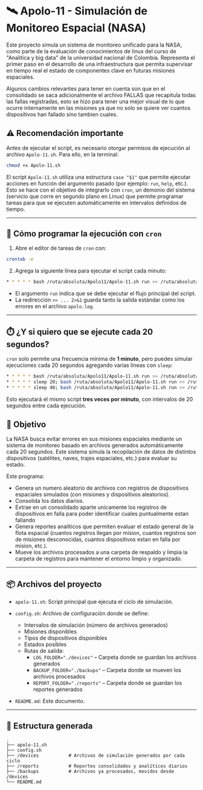 # 🛰️ Apolo-11 - Simulación de Monitoreo Espacial (NASA)

Este proyecto simula un sistema de monitoreo unificado para la NASA, como parte de la evaluación de conocimientos de linux del curso de "Analitica y big data" de la universidad nacional de Colombia. Representa el primer paso en el desarrollo de una infraestructura que permita supervisar en tiempo real el estado de componentes clave en futuras misiones espaciales.

Algunos cambios relevantes para tener en cuenta son que en el consolidado se saca adicionalmente el archivo FALLAS que recapitula todas las fallas registradas, esto se hizo para tener una mejor visual de lo que ocurre internamente en las misiones ya que no solo se quiere ver cuantos dispositivos han fallado sino tambien cuales.


## ⚠️ Recomendación importante

Antes de ejecutar el script, es necesario otorgar permisos de ejecución al archivo `Apolo-11.sh`. Para ello, en la terminal:

```bash
chmod +x Apolo-11.sh
```

El script `Apolo-11.sh` utiliza una estructura `case "$1"` que permite ejecutar acciones en función del argumento pasado (por ejemplo: `run`, `help`, etc.).  
Esto se hace con el objetivo de integrarlo con `cron`, un demonio del sistema (servicio que corre en segundo plano en Linux) que permite programar tareas para que se ejecuten automáticamente en intervalos definidos de tiempo.

---

## 📝 Cómo programar la ejecución con `cron`

1. Abre el editor de tareas de `cron` con:

```bash
crontab -e
```

2. Agrega la siguiente línea para ejecutar el script cada minuto:

```bash
* * * * * bash /ruta/absoluta/Apolo11/Apolo-11.sh run >> /ruta/absoluta/Apolo11/logs/apolo.log 2>&1
```

- El argumento `run` indica que se debe ejecutar el flujo principal del script.
- La redirección `>> ... 2>&1` guarda tanto la salida estándar como los errores en el archivo `apolo.log`.

---

## ⏱️ ¿Y si quiero que se ejecute cada 20 segundos?

`cron` solo permite una frecuencia mínima de **1 minuto**, pero puedes simular ejecuciones cada 20 segundos agregando varias líneas con `sleep`:

```bash
* * * * * bash /ruta/absoluta/Apolo11/Apolo-11.sh run >> /ruta/absoluta/Apolo11/logs/apolo.log 2>&1
* * * * * sleep 20; bash /ruta/absoluta/Apolo11/Apolo-11.sh run >> /ruta/absoluta/Apolo11/logs/apolo.log 2>&1
* * * * * sleep 40; bash /ruta/absoluta/Apolo11/Apolo-11.sh run >> /ruta/absoluta/Apolo11/logs/apolo.log 2>&1
```

Esto ejecutará el mismo script **tres veces por minuto**, con intervalos de 20 segundos entre cada ejecución.

## 🎯 Objetivo

La NASA busca evitar errores en sus misiones espaciales mediante un sistema de monitoreo basado en archivos generados automáticamente cada 20 segundos. Este sistema simula la recopilación de datos de distintos dispositivos (satélites, naves, trajes espaciales, etc.) para evaluar su estado.

Este programa:

- Genera un numero aleatorio de archivos con registros de dispositivos espaciales simulados (con misiones y dispositivos aleatorios).
- Consolida los datos diarios.
- Extrae en un consolidado aparte unicamente los registros de dispositivos en falla para poder identificar cuales puntualmente estan fallando
- Genera reportes analíticos que permiten evaluar el estado general de la flota espacial (cuantos registros llegan por mision, cuantos registros son de misiones desconocidas, cuantos dispositivos estan en falla por mision, etc.). 
- Mueve los archivos procesados a una carpeta de respaldo y limpia la carpeta de registros para mantener el entorno limpio y organizado.

---

## 📦 Archivos del proyecto

- `apolo-11.sh`: Script principal que ejecuta el ciclo de simulación.
- `config.sh`: Archivo de configuración donde se define:
  - Intervalos de simulación (número de archivos generados)
  - Misiones disponibles
  - Tipos de dispositivos disponibles
  - Estados posibles
  - Rutas de salida:
    - `LOG_FOLDER="./devices"` – Carpeta donde se guardan los archivos generados
    - `BACKUP_FOLDER="./backups"` – Carpeta donde se mueven los archivos procesados
    - `REPORT_FOLDER="./reports"` – Carpeta donde se guardan los reportes generados

- `README.md`: Este documento.

---

## 📁 Estructura generada

```text
.
├── apolo-11.sh
├── config.sh
├── /devices           # Archivos de simulación generados por cada ciclo
├── /reports           # Reportes consolidados y analíticos diarios
├── /backups           # Archivos ya procesados, movidos desde /devices
└── README.md
